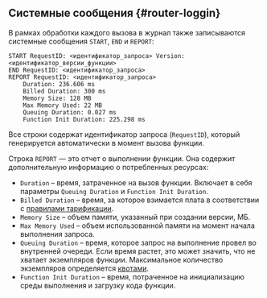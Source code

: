 ## Системные сообщения {#router-loggin}

В рамках обработки каждого вызова в журнал также записываются системные сообщения `START`, `END` и `REPORT`:

```text
START RequestID: <идентификатор_запроса> Version: <идентификатор_версии_функции>
END RequestID: <идентификатор_запроса>
REPORT RequestID: <идентификатор_запроса>
    Duration: 236.606 ms
    Billed Duration: 300 ms
    Memory Size: 128 MB
    Max Memory Used: 22 MB
    Queuing Duration: 0.027 ms
    Function Init Duration: 225.298 ms
```

Все строки содержат идентификатор запроса (`RequestID`), который генерируется автоматически в момент вызова функции.

Строка `REPORT` — это отчет о выполнении функции. Она содержит дополнительную информацию о потребленных ресурсах:
* `Duration` – время, затраченное на вызов функции. Включает в себя параметры `Queuing Duration` и `Function Init Duration`.
* `Billed Duration` – время, за которое взимается плата в соответствии с [правилами тарификации](../../functions/pricing.md).
* `Memory Size` – объем памяти, указанный при создании версии, МБ.
* `Max Memory Used` – объем использованной памяти на момент начала выполнения запроса.
* `Queuing Duration` – время, которое запрос на выполнение провел во внутренней очереди. Если время растет, это может значить, что не хватает экземпляров функции. Максимальное количество экземпляров определяется [квотами](../../functions/concepts/limits.md).
* `Function Init Duration` – время, потраченное на инициализацию среды выполнения и загрузку кода функции.
